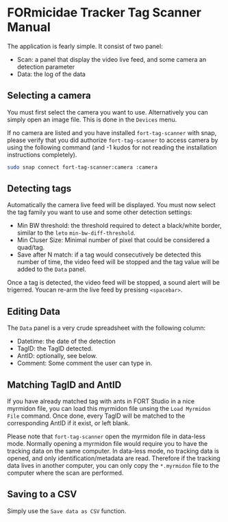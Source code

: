 # FORmicidae Tracker Tag Scanner Manual

The application is fearly simple. It consist of two panel:

 * Scan: a panel that display the video live feed, and some camera an detection parameter
 * Data: the log of the data

## Selecting a camera

You must first select the camera you want to use. Alternatively you
can simply open an image file. This is done in the `Devices` menu.

If no camera are listed and you have installed `fort-tag-scanner` with
snap, please verify that you did authorize `fort-tag-scanner` to
access camera by using the following command (and -1 kudos for not
reading the installation instructions completely).

``` bash
sudo snap connect fort-tag-scanner:camera :camera
```

## Detecting tags

Automatically the camera live feed will be displayed. You must now
select the tag family you want to use and some other detection
settings:
 * Min BW threshold: the threshold required to detect a black/white
   border, similar to the `leto` `min-bw-diff-threshold`.
 * Min Cluser Size: Minimal number of pixel that could be considered a quad/tag.
 * Save after N match: if a tag would consecutively be detected this
   number of time, the video feed will be stopped and the tag value
   will be added to the `Data` panel.

Once a tag is detected, the video feed will be stopped, a sound alert
will be trigerred. Youcan re-arm the live feed by presisng
`<spacebar>`.


## Editing Data

The `Data` panel is a very crude spreadsheet with the following column:

* Datetime: the date of the detection
* TagID: the TagID detected.
* AntID: optionally, see below.
* Comment: Some comment the user can type in.

## Matching TagID and AntID

If you have already matched tag with ants in FORT Studio in a nice
myrmidon file, you can load this myrmidon file unsing the `Load
Myrmidon File` command. Once done, every TagID will be matched to the
corresponding AntID if it exist, or left blank.

Please note that `fort-tag-scanner` open the myrmidon file in
data-less mode. Normally opening a myrmidon file would require you to
have the tracking data on the same computer. In data-less mode, no
tracking data is opened, and only identification/metadata are
read. Therefore if the tracking data lives in another computer, you
can only copy the `*.myrmidon` file to the computer where the scan are
performed.

## Saving to a CSV

Simply use the `Save data as CSV` function.

